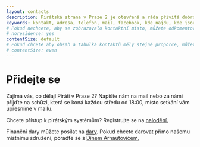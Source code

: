 ```yaml
---
layout: contacts
description: Pirátská strana v Praze 2 je otevřená a ráda přivítá dobrovolníky a odpoví na dotazy kritiků.
keywords: kontakt, adresa, telefon, mail, facebook, kde najdu, kde jsou
# Pokud nechcete, aby se zobrazovalo kontaktní místo, můžete odkomentovat následující řádek:
# noresidence: yes
contentSize: default
# Pokud chcete aby obsah a tabulka kontaktů měly stejné proporce, můžete použít:
# contentSize: even
---
```


<div class="o-section-header o-section-header--indented">
  <h1 class="t-h2-alt">Přidejte se</h1>
</div>

Zajímá vás, co dělají Piráti v Praze 2? Napište nám na mail nebo za námi přijďte na schůzi, která
se koná každou středu od 18:00, místo setkání vám upřesníme v mailu. 

Chcete přístup k pirátským systémům? Registrujte se na [nalodění.](https://nalodeni.pirati.cz) 

Finanční dary můžete posílat na [dary](https://dary.pirati.cz).
Pokud chcete darovat přimo našemu místnímu sdružení, poradťe se s [Dinem Arnautovičem.](https://praha2.pirati.cz/lide/dino-arnautovic)


